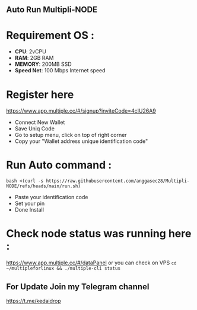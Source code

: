 ## Auto Run Multipli-NODE ##

# Requirement OS :
- **CPU**: 2vCPU
- **RAM**: 2GB RAM
- **MEMORY**: 200MB SSD
- **Speed Net**: 100 Mbps Internet speed

# Register here 
https://www.app.multiple.cc/#/signup?inviteCode=4cIU26A9
+ Connect New Wallet
+ Save Uniq Code
+ Go to setup menu, click on top of right corner
+ Copy your "Wallet address unique identification code"
# Run Auto command : 
```bash <(curl -s https://raw.githubusercontent.com/anggasec28/Multipli-NODE/refs/heads/main/run.sh)```
+ Paste your identification code 
+ Set your pin 
+ Done Install

# Check node status was running here : 
https://www.app.multiple.cc/#/dataPanel 
or you can check on VPS 
```cd ~/multipleforlinux && ./multiple-cli status```

## For Update Join my Telegram channel 
https://t.me/kedaidrop
